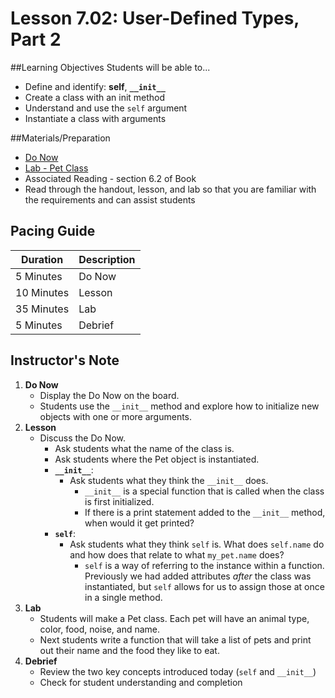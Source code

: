 # Lesson 7.02: User-Defined Types, Part 2

##Learning Objectives
Students will be able to... 
* Define and identify: **self**, **`__init__`**
* Create a class with an init method
* Understand and use the `self` argument 
* Instantiate a class with arguments

##Materials/Preparation
* [Do Now]
* [Lab - Pet Class]
* Associated Reading - section 6.2 of Book
* Read through the handout, lesson, and lab so that you are familiar with the requirements and can assist students

## Pacing Guide
| **Duration**   | **Description** |
| ---------- | ----------- |
| 5 Minutes  | Do Now      |
| 10 Minutes | Lesson      |
| 35 Minutes | Lab         |
| 5 Minutes | Debrief  |

## Instructor's Note

1. **Do Now**
    * Display the Do Now on the board.
    * Students use the `__init__` method and explore how to initialize new objects with one or more arguments. 
2. **Lesson**
	* Discuss the Do Now.
		* Ask students what the name of the class is. 
		* Ask students where the Pet object is instantiated. 
		* **`__init__`**: 
			* Ask students what they think the `__init__`  does. 
			    * `__init__` is a special function that is called when the class is first initialized. 
			    * If there is a print statement added to the `__init__` method, when would it get printed? 
		* **`self`**: 
			* Ask students what they think `self` is. What does `self.name` do and how does that relate to what `my_pet.name` does? 
			    * `self` is a way of referring to the instance within a function. Previously we had added attributes *after* the class was instantiated, but `self` allows for us to assign those at once in a single method.
3. **Lab**	
	* Students will make a Pet class. Each pet will have an animal type, color, food, noise, and name. 
	* Next students write a function that will take a list of pets and print out their name and the food they like to eat.
4. **Debrief**
	* Review the two key concepts introduced today (`self` and `__init__`)
	* Check for student understanding and completion

  
[Do Now]:do_now.md
[Lab - Pet Class]:lab.md